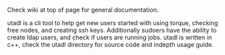 Check wiki at top of page for general documentation.

utadl is a cli tool to help get new users started with using torque, checking free nodes, and creating ssh keys. 
Additionally sudoers have the ability to create ldap users, and check if users are running jobs. 
utadl is written in c++, check the utadl directory for source code and indepth usage guide.
